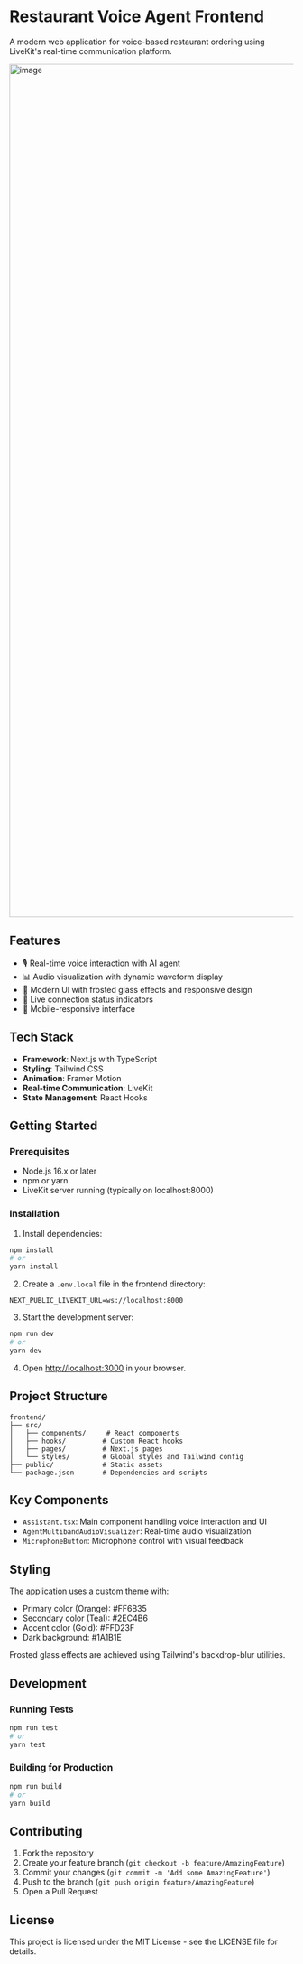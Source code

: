 # Restaurant Voice Agent Frontend

A modern web application for voice-based restaurant ordering using LiveKit's real-time communication platform.

<img width="1511" alt="image" src="https://github.com/user-attachments/assets/1f7c462a-1816-4dc8-aa12-b70b5f64f9eb" />

## Features

- 🎙️ Real-time voice interaction with AI agent
- 📊 Audio visualization with dynamic waveform display
- 🎨 Modern UI with frosted glass effects and responsive design
- 🔄 Live connection status indicators
- 📱 Mobile-responsive interface

## Tech Stack

- **Framework**: Next.js with TypeScript
- **Styling**: Tailwind CSS
- **Animation**: Framer Motion
- **Real-time Communication**: LiveKit
- **State Management**: React Hooks

## Getting Started

### Prerequisites

- Node.js 16.x or later
- npm or yarn
- LiveKit server running (typically on localhost:8000)

### Installation

1. Install dependencies:
```bash
npm install
# or
yarn install
```

2. Create a `.env.local` file in the frontend directory:
```env
NEXT_PUBLIC_LIVEKIT_URL=ws://localhost:8000
```

3. Start the development server:
```bash
npm run dev
# or
yarn dev
```

4. Open [http://localhost:3000](http://localhost:3000) in your browser.

## Project Structure

```
frontend/
├── src/
│   ├── components/     # React components
│   ├── hooks/         # Custom React hooks
│   ├── pages/         # Next.js pages
│   └── styles/        # Global styles and Tailwind config
├── public/            # Static assets
└── package.json       # Dependencies and scripts
```

## Key Components

- `Assistant.tsx`: Main component handling voice interaction and UI
- `AgentMultibandAudioVisualizer`: Real-time audio visualization
- `MicrophoneButton`: Microphone control with visual feedback

## Styling

The application uses a custom theme with:
- Primary color (Orange): #FF6B35
- Secondary color (Teal): #2EC4B6
- Accent color (Gold): #FFD23F
- Dark background: #1A1B1E

Frosted glass effects are achieved using Tailwind's backdrop-blur utilities.

## Development

### Running Tests
```bash
npm run test
# or
yarn test
```

### Building for Production
```bash
npm run build
# or
yarn build
```

## Contributing

1. Fork the repository
2. Create your feature branch (`git checkout -b feature/AmazingFeature`)
3. Commit your changes (`git commit -m 'Add some AmazingFeature'`)
4. Push to the branch (`git push origin feature/AmazingFeature`)
5. Open a Pull Request

## License

This project is licensed under the MIT License - see the LICENSE file for details. 
